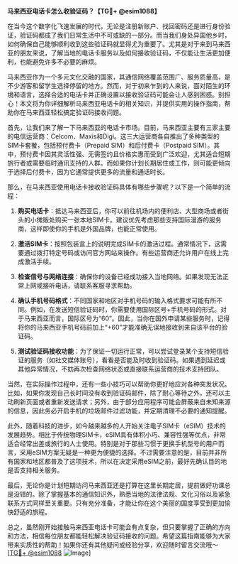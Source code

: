 **马来西亚电话卡怎么收验证码？【TG💪+ @esim1088】**

在当今这个数字化飞速发展的时代，无论是注册新账户、找回密码还是进行身份验证，验证码都成了我们日常生活中不可或缺的一部分。而当我们身处异国他乡时，如何确保自己能够顺利收到这些验证码就显得尤为重要了。尤其是对于来到马来西亚的朋友来说，了解当地的电话卡服务以及如何接收验证码，不仅能让生活更加便利，也能避免许多不必要的麻烦。

马来西亚作为一个多元文化交融的国家，其通信网络覆盖范围广、服务质量高，是不少游客和留学生选择停留的地方。然而，对于初来乍到的人来说，面对陌生的环境和语言，选择合适的电话卡并正确设置以接收验证码可能会让人感到困惑。别担心！本文将为你详细解析马来西亚电话卡的相关知识，并提供实用的操作指南，帮助你在马来西亚轻松搞定验证码接收问题。

首先，让我们来了解一下马来西亚的电话卡市场。目前，马来西亚主要有三家主要的电信运营商：Celcom、Maxis和Digi。这三大运营商各自推出了多种类型的SIM卡套餐，包括预付费卡（Prepaid SIM）和后付费卡（Postpaid SIM）。其中，预付费卡因其灵活性强、无需签约且价格实惠而受到广泛欢迎，尤其适合短期旅行者或需要临时通讯支持的人群。而如果你计划长期居住或工作，则可能更倾向于选择后付费卡，因为它通常提供更多的流量和通话时长。

那么，在马来西亚使用电话卡接收验证码具体有哪些步骤呢？以下是一个简单的流程：

1. **购买电话卡**：抵达马来西亚后，你可以前往机场内的便利店、大型商场或者街头的小摊贩处购买一张本地SIM卡。建议优先考虑那些支持国际漫游的服务商，这样即使你的手机是外国品牌，也能正常使用。

2. **激活SIM卡**：按照包装盒上的说明完成SIM卡的激活过程。通常情况下，这需要通过拨打特定号码或访问官方网站来操作。有些运营商还允许用户在线上完成激活手续。

3. **检查信号与网络连接**：确保你的设备已经成功接入当地网络。如果发现无法正常上网或接听电话，请联系客服寻求帮助。

4. **确认手机号码格式**：不同国家和地区对手机号码的输入格式要求可能有所不同。例如，在发送短信验证码时，你需要使用国际区号+手机号码的形式。对于马来西亚而言，国际区号为“60”。因此，当你在国外申请某些服务时，记得将你的马来西亚手机号码前加上“+60”才能准确无误地接收到来自该平台的验证码。

5. **测试验证码接收功能**：为了保证一切运行正常，可以尝试登录某个支持短信验证的服务（如社交媒体账号），看看是否能及时收到验证码。如果遇到延迟或其他异常情况，不妨再次检查网络状态或直接联系运营商的技术支持团队。

当然，在实际操作过程中，还有一些小技巧可以帮助你更好地应对各种突发状况。比如，如果你发现自己长时间没有收到验证码邮件，除了耐心等待之外，还可以主动刷新页面或者重新发送请求；另外，由于部分应用程序可能会屏蔽来自未知来源的信息，因此务必开启手机的垃圾邮件过滤功能，并定期清理不必要的通知提醒。

此外，随着科技的进步，如今越来越多的人开始关注电子SIM卡（eSIM）技术的发展趋势。相比于传统物理SIM卡，eSIM具有体积小巧、兼容性强等优点，非常适合经常出差或旅行的人士使用。特别是对于那些习惯于更换手机型号的用户而言，采用eSIM方案无疑是一种更为便捷的选择。不过需要注意的是，目前并非所有国家和地区都普及了这项技术，所以在决定采用eSIM之前，最好先确认目的地是否支持相关服务。

最后，无论你是计划短期访问马来西亚还是打算在这里长期定居，提前做好功课总是没错的。除了掌握基本的通信知识外，熟悉当地的法律法规、文化习俗以及紧急联系方式同样至关重要。只有充分准备，才能让你在这个美丽的国度享受到更加愉快舒适的旅程。

总之，虽然刚开始接触马来西亚电话卡可能会有点复杂，但只要掌握了正确的方向和方法，相信每位朋友都能轻松解决验证码接收的问题。希望这篇指南能够为大家带来实质性的帮助！如果你还有其他疑问或经验分享，欢迎随时留言交流哦～ [[TG💪+ @esim1088](https://t.me/s/esim1088) ![Image](https://i.postimg.cc/4NQfJmqS/Snipaste-2025-05-13-00-14-12.png)]